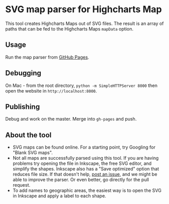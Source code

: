 # SVG map parser for Highcharts Map

This tool creates Highcharts Maps out of SVG files. The result is an array of paths
that can be fed to the Highcharts Maps `mapData` option.

## Usage
Run the map parser from [GitHub Pages](http://highcharts.github.io/map-parser).

## Debugging
On Mac - from the root directory, `python -m SimpleHTTPServer 8000` then open the
website in `http://localhost:8000`.

## Publishing
Debug and work on the master. Merge into `gh-pages` and push.

## About the tool
* SVG maps can be found online. For a starting point, try Googling for "Blank SVG maps".
* Not all maps are successfully parsed using this tool. If you are having problems try opening the file in Inkscape, the free SVG editor, and simplify the shapes. Inkscape also has a "Save optimized" option that reduces file size. If that doesn't help, [post an issue](https://github.com/highcharts/map-parser/issues), and we might be able to improve the parser. Or even better, go directly for the pull request.
* To add names to geographic areas, the easiest way is to open the SVG in Inkscape and apply a label to each shape.